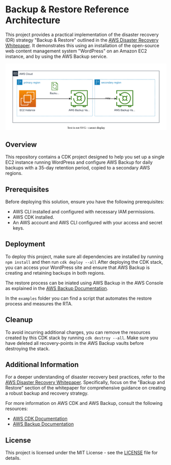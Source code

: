 # Backup & Restore Reference Architecture

This project provides a practical implementation of the disaster recovery (DR) strategy "Backup & Restore" outlined in the [AWS Disaster Recovery Whitepaper](https://docs.aws.amazon.com/whitepapers/latest/disaster-recovery-workloads-on-aws/disaster-recovery-workloads-on-aws.html). It demonstrates this using an installation of the open-source web content management system "WordPress" on an Amazon EC2 instance, and by using the AWS Backup service.

![Architecture Diagram](./images/diagram.svg)

## Overview

This repository contains a CDK project designed to help you set up a single EC2 instance running WordPress and configure AWS Backup for daily backups with a 35-day retention period, copied to a secondary AWS regions.

## Prerequisites

Before deploying this solution, ensure you have the following prerequisites:

- AWS CLI installed and configured with necessary IAM permissions.
- AWS CDK installed.
- An AWS account and AWS CLI configured with your access and secret keys.

## Deployment

To deploy this project, make sure all dependencies are installed by running `npm install` and then run `cdk deploy --all`
After deploying the CDK stack, you can access your WordPress site and ensure that AWS Backup is creating and retaining backups in both regions. 

The restore process can be iniated using AWS Backup in the AWS Console as explained in the [AWS Backup Documentation](https://docs.aws.amazon.com/aws-backup/latest/devguide/whatisbackup.html). 

In the `examples` folder you can find a script that automates the restore process and measures the RTA.

## Cleanup

To avoid incurring additional charges, you can remove the resources created by this CDK stack by running `cdk destroy --all`. Make sure you have deleted all recovery-points in the AWS Backup vaults before destroying the stack.

## Additional Information

For a deeper understanding of disaster recovery best practices, refer to the [AWS Disaster Recovery Whitepaper](https://docs.aws.amazon.com/whitepapers/latest/disaster-recovery-workloads-on-aws/disaster-recovery-workloads-on-aws.html). Specifically, focus on the "Backup and Restore" section of the whitepaper for comprehensive guidance on creating a robust backup and recovery strategy.

For more information on AWS CDK and AWS Backup, consult the following resources:

- [AWS CDK Documentation](https://docs.aws.amazon.com/cdk/latest/guide/home.html)
- [AWS Backup Documentation](https://docs.aws.amazon.com/aws-backup/latest/devguide/whatisbackup.html)

## License

This project is licensed under the MIT License - see the [LICENSE](LICENSE) file for details.

